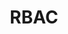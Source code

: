 ---
title: RBAC
excerpt: ''
deprecated: false
hidden: false
metadata:
  title: ''
  description: ''
  robots: index
next:
  description: ''
---